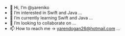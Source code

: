 - 👋 Hi, I’m @yareniko
- 👀 I’m interested in Swift and Java ...
- 🌱 I’m currently learning Swift and Java ...
- 💞️ I’m looking to collaborate on ...
- 📫 How to reach me -> yarendogan26@hotmail.com ...

<!---
yareniko/yareniko is a ✨ special ✨ repository because its `README.md` (this file) appears on your GitHub profile.
You can click the Preview link to take a look at your changes.
--->
